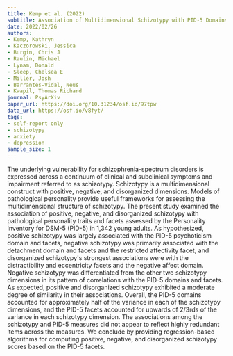 ```yaml
---
title: Kemp et al. (2022)
subtitle: Association of Multidimensional Schizotypy with PID-5 Domains and Facets
date: 2022/02/26
authors:
- Kemp, Kathryn
- Kaczorowski, Jessica
- Burgin, Chris J
- Raulin, Michael
- Lynam, Donald
- Sleep, Chelsea E
- Miller, Josh
- Barrantes-Vidal, Neus
- Kwapil, Thomas Richard
journal: PsyArXiv
paper_url: https://doi.org/10.31234/osf.io/97tpw
data_url: https://osf.io/v8fyt/
tags:
- self-report only
- schizotypy
- anxiety
- depression
sample_size: 1
---
```


The underlying vulnerability for schizophrenia-spectrum disorders is expressed across a continuum of clinical and subclinical symptoms and impairment referred to as schizotypy. Schizotypy is a multidimensional construct with positive, negative, and disorganized dimensions. Models of pathological personality provide useful frameworks for assessing the multidimensional structure of schizotypy. The present study examined the association of positive, negative, and disorganized schizotypy with pathological personality traits and facets assessed by the Personality Inventory for DSM-5 (PID-5) in 1,342 young adults. As hypothesized, positive schizotypy was largely associated with the PID-5 psychoticism domain and facets, negative schizotypy was primarily associated with the detachment domain and facets and the restricted affectivity facet, and disorganized schizotypy's strongest associations were with the distractibility and eccentricity facets and the negative affect domain. Negative schizotypy was differentiated from the other two schizotypy dimensions in its pattern of correlations with the PID-5 domains and facets. As expected, positive and disorganized schizotypy exhibited a moderate degree of similarity in their associations. Overall, the PID-5 domains accounted for approximately half of the variance in each of the schizotypy dimensions, and the PID-5 facets accounted for upwards of 2/3rds of the variance in each schizotypy dimension. The associations among the schizotypy and PID-5 measures did not appear to reflect highly redundant items across the measures. We conclude by providing regression-based algorithms for computing positive, negative, and disorganized schizotypy scores based on the PID-5 facets.
